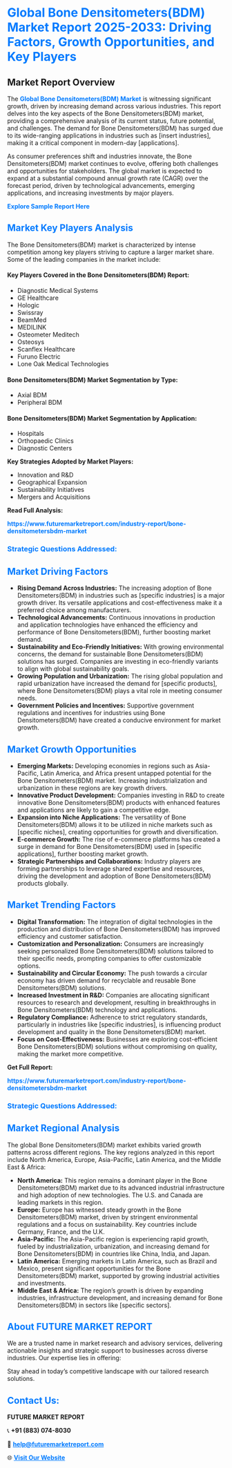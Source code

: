 <h1 style="color: #007BFF;">Global Bone Densitometers(BDM) Market Report 2025-2033: Driving Factors, Growth Opportunities, and Key Players</h1>

<section id="overview">
<h2>Market Report Overview</h2>
<p>The <a href="https://www.futuremarketreport.com/industry-report/bone-densitometersbdm-market" style="color: #007BFF; text-decoration: none;"><strong>Global Bone Densitometers(BDM) Market</strong></a> is witnessing significant growth, driven by increasing demand across various industries. This report delves into the key aspects of the Bone Densitometers(BDM) market, providing a comprehensive analysis of its current status, future potential, and challenges. The demand for Bone Densitometers(BDM) has surged due to its wide-ranging applications in industries such as [insert industries], making it a critical component in modern-day [applications].</p>
<p>As consumer preferences shift and industries innovate, the Bone Densitometers(BDM) market continues to evolve, offering both challenges and opportunities for stakeholders. The global market is expected to expand at a substantial compound annual growth rate (CAGR) over the forecast period, driven by technological advancements, emerging applications, and increasing investments by major players.</p>
</section>

<section id="overview">
<p><a href="https://www.futuremarketreport.com/request-sample/reportId=87286" style="color: #007BFF; text-decoration: none;"><strong>Explore Sample Report Here</strong></a></p>
</section>

<section id="key-players">
<h2 style="color: #007BFF;">Market Key Players Analysis</h2>
<p>The Bone Densitometers(BDM) market is characterized by intense competition among key players striving to capture a larger market share. Some of the leading companies in the market include:</p>
<h4>Key Players Covered in the Bone Densitometers(BDM) Report:</h4>
<ul><li>Diagnostic Medical Systems</li><li>GE Healthcare</li><li>Hologic</li><li>Swissray</li><li>BeamMed</li><li>MEDILINK</li><li>Osteometer Meditech</li><li>Osteosys</li><li>Scanflex Healthcare</li><li>Furuno Electric</li><li>Lone Oak Medical Technologies</li></ul>
<h4>Bone Densitometers(BDM) Market Segmentation by Type:</h4>
<ul><li>Axial BDM</li><li>Peripheral BDM</li></ul>

<h4>Bone Densitometers(BDM) Market Segmentation by Application:</h4>
<ul><li>Hospitals</li><li>Orthopaedic Clinics</li><li>Diagnostic Centers</li></ul>
<p><strong>Key Strategies Adopted by Market Players:</strong></p>
<ul>
<li>Innovation and R&D</li>
<li>Geographical Expansion</li>
<li>Sustainability Initiatives</li>
<li>Mergers and Acquisitions</li>
</ul>
</section>

<section>
<p><strong>Read Full Analysis: </strong></p><a href="https://www.futuremarketreport.com/industry-report/bone-densitometersbdm-market" style="color: #007BFF; text-decoration: none;"><strong>https://www.futuremarketreport.com/industry-report/bone-densitometersbdm-market</strong></a>
<h3 style="color: #007BFF;">Strategic Questions Addressed:</h3>
</section>

<section id="driving-factors">
<h2 style="color: #007BFF;">Market Driving Factors</h2>
<ul>
<li><strong>Rising Demand Across Industries:</strong> The increasing adoption of Bone Densitometers(BDM) in industries such as [specific industries] is a major growth driver. Its versatile applications and cost-effectiveness make it a preferred choice among manufacturers.</li>
<li><strong>Technological Advancements:</strong> Continuous innovations in production and application technologies have enhanced the efficiency and performance of Bone Densitometers(BDM), further boosting market demand.</li>
<li><strong>Sustainability and Eco-Friendly Initiatives:</strong> With growing environmental concerns, the demand for sustainable Bone Densitometers(BDM) solutions has surged. Companies are investing in eco-friendly variants to align with global sustainability goals.</li>
<li><strong>Growing Population and Urbanization:</strong> The rising global population and rapid urbanization have increased the demand for [specific products], where Bone Densitometers(BDM) plays a vital role in meeting consumer needs.</li>
<li><strong>Government Policies and Incentives:</strong> Supportive government regulations and incentives for industries using Bone Densitometers(BDM) have created a conducive environment for market growth.</li>
</ul>
</section>

<section id="growth-opportunities">
<h2 style="color: #007BFF;">Market Growth Opportunities</h2>
<ul>
<li><strong>Emerging Markets:</strong> Developing economies in regions such as Asia-Pacific, Latin America, and Africa present untapped potential for the Bone Densitometers(BDM) market. Increasing industrialization and urbanization in these regions are key growth drivers.</li>
<li><strong>Innovative Product Development:</strong> Companies investing in R&D to create innovative Bone Densitometers(BDM) products with enhanced features and applications are likely to gain a competitive edge.</li>
<li><strong>Expansion into Niche Applications:</strong> The versatility of Bone Densitometers(BDM) allows it to be utilized in niche markets such as [specific niches], creating opportunities for growth and diversification.</li>
<li><strong>E-commerce Growth:</strong> The rise of e-commerce platforms has created a surge in demand for Bone Densitometers(BDM) used in [specific applications], further boosting market growth.</li>
<li><strong>Strategic Partnerships and Collaborations:</strong> Industry players are forming partnerships to leverage shared expertise and resources, driving the development and adoption of Bone Densitometers(BDM) products globally.</li>
</ul>
</section>

<section id="trending-factors">
<h2 style="color: #007BFF;">Market Trending Factors</h2>
<ul>
<li><strong>Digital Transformation:</strong> The integration of digital technologies in the production and distribution of Bone Densitometers(BDM) has improved efficiency and customer satisfaction.</li>
<li><strong>Customization and Personalization:</strong> Consumers are increasingly seeking personalized Bone Densitometers(BDM) solutions tailored to their specific needs, prompting companies to offer customizable options.</li>
<li><strong>Sustainability and Circular Economy:</strong> The push towards a circular economy has driven demand for recyclable and reusable Bone Densitometers(BDM) solutions.</li>
<li><strong>Increased Investment in R&D:</strong> Companies are allocating significant resources to research and development, resulting in breakthroughs in Bone Densitometers(BDM) technology and applications.</li>
<li><strong>Regulatory Compliance:</strong> Adherence to strict regulatory standards, particularly in industries like [specific industries], is influencing product development and quality in the Bone Densitometers(BDM) market.</li>
<li><strong>Focus on Cost-Effectiveness:</strong> Businesses are exploring cost-efficient Bone Densitometers(BDM) solutions without compromising on quality, making the market more competitive.</li>
</ul>
</section>

<section>
<p><strong>Get Full Report: </strong></p><a href="https://www.futuremarketreport.com/industry-report/bone-densitometersbdm-market" style="color: #007BFF; text-decoration: none;"><strong>https://www.futuremarketreport.com/industry-report/bone-densitometersbdm-market</strong></a>
<h3 style="color: #007BFF;">Strategic Questions Addressed:</h3>
</section>


<section id="regional-analysis">
<h2 style="color: #007BFF;">Market Regional Analysis</h2>
<p>The global Bone Densitometers(BDM) market exhibits varied growth patterns across different regions. The key regions analyzed in this report include North America, Europe, Asia-Pacific, Latin America, and the Middle East & Africa:</p>
<ul>
<li><strong>North America:</strong> This region remains a dominant player in the Bone Densitometers(BDM) market due to its advanced industrial infrastructure and high adoption of new technologies. The U.S. and Canada are leading markets in this region.</li>
<li><strong>Europe:</strong> Europe has witnessed steady growth in the Bone Densitometers(BDM) market, driven by stringent environmental regulations and a focus on sustainability. Key countries include Germany, France, and the U.K.</li>
<li><strong>Asia-Pacific:</strong> The Asia-Pacific region is experiencing rapid growth, fueled by industrialization, urbanization, and increasing demand for Bone Densitometers(BDM) in countries like China, India, and Japan.</li>
<li><strong>Latin America:</strong> Emerging markets in Latin America, such as Brazil and Mexico, present significant opportunities for the Bone Densitometers(BDM) market, supported by growing industrial activities and investments.</li>
<li><strong>Middle East & Africa:</strong> The region’s growth is driven by expanding industries, infrastructure development, and increasing demand for Bone Densitometers(BDM) in sectors like [specific sectors].</li>
</ul>
</section>

<footer>
<h2 style="color: #007BFF;">About FUTURE MARKET REPORT</h2>
<p>We are a trusted name in market research and advisory services, delivering actionable insights and strategic support to businesses across diverse industries. Our expertise lies in offering:</p>

<p>Stay ahead in today’s competitive landscape with our tailored research solutions.</p>

<h2 style="color: #007BFF;">Contact Us:</h2>
<p><strong>FUTURE MARKET REPORT</strong></p>
<p>📞 <strong>+91 (883) 074-8030</strong></p>
<p>📧 <strong><a href="mailto:help@futuremarketreport.com" style="color: #007BFF;">help@futuremarketreport.com</a></strong></p>
<p>🌐 <strong><a href="https://www.futuremarketreport.com/" style="color: #007BFF;">Visit Our Website</a></strong></p>
</footer>